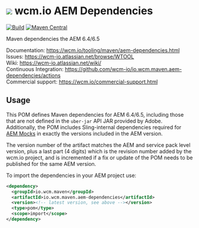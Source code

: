<img src="https://wcm.io/images/favicon-16@2x.png"/> wcm.io AEM Dependencies
======
[![Build](https://github.com/wcm-io/io.wcm.maven.aem-dependencies/workflows/Build/badge.svg?branch=develop)](https://github.com/wcm-io/io.wcm.maven.aem-dependencies/actions?query=workflow%3ABuild+branch%3Adevelop)
[![Maven Central](https://maven-badges.herokuapp.com/maven-central/io.wcm.maven/io.wcm.maven.aem-dependencies/badge.svg)](https://maven-badges.herokuapp.com/maven-central/io.wcm.maven/io.wcm.maven.aem-dependencies)

Maven dependencies the AEM 6.4/6.5

Documentation: https://wcm.io/tooling/maven/aem-dependencies.html<br/>
Issues: https://wcm-io.atlassian.net/browse/WTOOL<br/>
Wiki: https://wcm-io.atlassian.net/wiki/<br/>
Continuous Integration: https://github.com/wcm-io/io.wcm.maven.aem-dependencies/actions<br/>
Commercial support: https://wcm.io/commercial-support.html


## Usage

This POM defines Maven dependencies for AEM 6.4/6.5, including those that are not defined in the `uber-jar` API JAR provided by Adobe. Additionally, the POM includes Sling-internal dependencies required for [AEM Mocks](https://wcm.io/testing/aem-mock/) in exactly the versions included in the AEM version.

The version number of the artifact matches the AEM and service pack level version, plus a last part (4 digits) which is the revision number added by the wcm.io project, and is incremented if a fix or update of the POM needs to be published for the same AEM version.

To import the dependencies in your AEM project use:

```xml
<dependency>
  <groupId>io.wcm.maven</groupId>
  <artifactId>io.wcm.maven.aem-dependencies</artifactId>
  <version><!-- latest version, see above --></version>
  <type>pom</type>
  <scope>import</scope>
</dependency>
```
